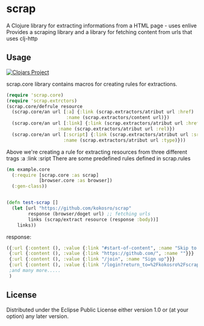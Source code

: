 # scrap

A Clojure library for extracting informations from a HTML page - uses enlive
Provides a scraping library and a library for fetching content from urls that uses clj-http
## Usage

[![Clojars Project](http://clojars.org/org.clojars.kokos/scrap/latest-version.svg)](http://clojars.org/org.clojars.kokos/scrap)

scrap.core library contains macros for creating rules for extractions.
```clojure
(require 'scrap.core)
(require 'scrap.extrctors)
(scrap.core/defrule resource 
  (scrap.core/an url [:a] {:link (scrap.extractors/atribut url :href)
                      :name (scrap.extractors/content url)})
  (scrap.core/an url [:link] {:link (scrap.extractors/atribut url :href)
                   :name (scrap.extractors/atribut url :rel)})
  (scrap.core/an url [:script] {:link (scrap.extractors/atribut url :src)
                     :name (scrap.extractors/atribut url :type)}))
```

Above we're creating a rule for extracting resources from three different trags :a :link :sript
There are some predefined rules defined in scrap.rules

```clojure
(ns example.core
  (:require [scrap.core :as scrap]
            [browser.core :as browser])
  (:gen-class))


(defn test-scrap []
  (let [url "https://github.com/kokosro/scrap"
        response (browser/doget url) ;; fetching urls
        links (scrap/extract resource (response :body))]
    links))
```
response:
```clojure
({:url {:content (), :value {:link "#start-of-content", :name "Skip to content"}}} 
 {:url {:content (), :value {:link "https://github.com/", :name ""}}} 
 {:url {:content (), :value {:link "/join", :name "Sign up"}}} 
 {:url {:content (), :value {:link "/login?return_to=%2Fkokosro%2Fscrap", :name "Sign in"}}}
 ;and many more.....
 )
```




## License



Distributed under the Eclipse Public License either version 1.0 or (at
your option) any later version.
